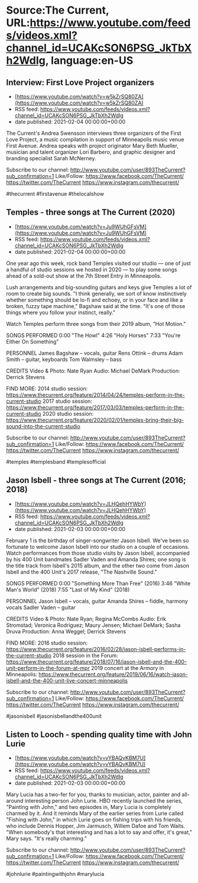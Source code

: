 # Source:The Current, URL:https://www.youtube.com/feeds/videos.xml?channel_id=UCAKcSON6PSG_JkTbXh2WdIg, language:en-US

## Interview: First Love Project organizers
 - [https://www.youtube.com/watch?v=w5kZrSQ80ZA](https://www.youtube.com/watch?v=w5kZrSQ80ZA)
 - RSS feed: https://www.youtube.com/feeds/videos.xml?channel_id=UCAKcSON6PSG_JkTbXh2WdIg
 - date published: 2021-02-04 00:00:00+00:00

The Current's Andrea Swensson interviews three organizers of the First Love Project, a music compilation in support of Minneapolis music venue First Avenue. Andrea speaks with project originator Mary Beth Mueller, musician and talent organizer Lori Barbero, and graphic designer and branding specialist Sarah McNerney.

Subscribe to our channel:
http://www.youtube.com/user/893TheCurrent?sub_confirmation=1
Like/Follow:
https://www.facebook.com/TheCurrent/
https://twitter.com/TheCurrent
https://www.instagram.com/thecurrent/

#thecurrent #firstavenue #thelocalshow

## Temples - three songs at The Current (2020)
 - [https://www.youtube.com/watch?v=Ju9WUhGFsVM](https://www.youtube.com/watch?v=Ju9WUhGFsVM)
 - RSS feed: https://www.youtube.com/feeds/videos.xml?channel_id=UCAKcSON6PSG_JkTbXh2WdIg
 - date published: 2021-02-04 00:00:00+00:00

One year ago this week, rock band Temples visited our studio — one of just a handful of studio sessions we hosted in 2020 — to play some songs ahead of a sold-out show at the 7th Street Entry in Minneapolis. 

Lush arrangements and big-sounding guitars and keys give Temples a lot of room to create big sounds. "I think generally, we sort of know instinctively whether something should be lo-fi and echoey, or in your face and like a broken, fuzzy tape machine," Bagshaw said at the time. "It's one of those things where you follow your instinct, really."

Watch Temples perform three songs from their 2019 album, "Hot Motion."

SONGS PERFORMED
0:00 "The Howl"
4:26 "Holy Horses"
7:33 "You're Either On Something"

PERSONNEL
James Bagshaw – vocals, guitar
Rens Ottink – drums
Adam Smith – guitar, keyboards 
Tom Walmsley – bass

CREDITS
Video & Photo: Nate Ryan
Audio: Michael DeMark
Production: Derrick Stevens

FIND MORE:
2014 studio session: https://www.thecurrent.org/feature/2014/04/24/temples-perform-in-the-current-studio
2017 studio session: https://www.thecurrent.org/feature/2017/03/03/temples-perform-in-the-current-studio
2020 studio session:
https://www.thecurrent.org/feature/2020/02/01/temples-bring-their-big-sound-into-the-current-studio

Subscribe to our channel:
http://www.youtube.com/user/893TheCurrent?sub_confirmation=1
Like/Follow:
https://www.facebook.com/TheCurrent/
https://twitter.com/TheCurrent
https://www.instagram.com/thecurrent/

#temples #templesband #templesofficial

## Jason Isbell - three songs at The Current (2016; 2018)
 - [https://www.youtube.com/watch?v=JLHQehHYWbY](https://www.youtube.com/watch?v=JLHQehHYWbY)
 - RSS feed: https://www.youtube.com/feeds/videos.xml?channel_id=UCAKcSON6PSG_JkTbXh2WdIg
 - date published: 2021-02-03 00:00:00+00:00

February 1 is the birthday of singer-songwriter Jason Isbell. We've been so fortunate to welcome Jason Isbell into our studio on a couple of occasions. Watch performances from those studio visits by Jason Isbell, accompanied by his 400 Unit bandmates Sadler Vaden and Amanda Shires; one song is the title track from Isbell's 2015 album, and the other two come from Jason Isbell and the 400 Unit's 2017 release, "The Nashville Sound."

SONGS PERFORMED
0:00 "Something More Than Free" (2016)
3:46 "White Man's World" (2018)
7:55 "Last of My Kind" (2018)

PERSONNEL
Jason Isbell – vocals, guitar
Amanda Shires – fiddle, harmony vocals
Sadler Vaden – guitar

CREDITS
Video & Photo: Nate Ryan; Regina McCombs
Audio: Erik Stromstad; Veronica Rodriguez; Maury Jensen; Michael DeMark; Sasha Druva
Production: Anna Weggel; Derrick Stevens

FIND MORE:
2016 studio session: https://www.thecurrent.org/feature/2016/02/28/jason-isbell-performs-in-the-current-studio
2018 session in the Forum: https://www.thecurrent.org/feature/2018/07/16/jason-isbell-and-the-400-unit-perform-in-the-forum-at-mpr
2019 concert at the Armory in Minneapolis:
https://www.thecurrent.org/feature/2019/06/16/watch-jason-isbell-and-the-400-unit-live-concert-minneapolis


Subscribe to our channel:
http://www.youtube.com/user/893TheCurrent?sub_confirmation=1
Like/Follow:
https://www.facebook.com/TheCurrent/
https://twitter.com/TheCurrent
https://www.instagram.com/thecurrent/

#jasonisbell #jasonisbellandthe400unit

## Listen to Looch - spending quality time with John Lurie
 - [https://www.youtube.com/watch?v=vYBAQvKBM7U](https://www.youtube.com/watch?v=vYBAQvKBM7U)
 - RSS feed: https://www.youtube.com/feeds/videos.xml?channel_id=UCAKcSON6PSG_JkTbXh2WdIg
 - date published: 2021-02-03 00:00:00+00:00

Mary Lucia has a two-fer for you, thanks to musician, actor, painter and all-around interesting person John Lurie. HBO recently launched the series, "Painting with John," and two episodes in, Mary Lucia is completely charmed by it. And it reminds Mary of the earlier series from Lurie called "Fishing with John," in which Lurie goes on fishing trips with his friends, who include Dennis Hopper, Jim Jarmusch, Willem Dafoe and Tom Waits. "When somebody's that interesting and has a lot to say and offer, it's great," Mary says. "It's really charming."

Subscribe to our channel:
http://www.youtube.com/user/893TheCurrent?sub_confirmation=1
Like/Follow:
https://www.facebook.com/TheCurrent/
https://twitter.com/TheCurrent
https://www.instagram.com/thecurrent/

#johnlurie #paintingwithjohn #marylucia

